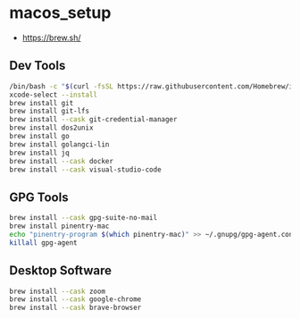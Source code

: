 # macos_setup
- https://brew.sh/
## Dev Tools
```bash
/bin/bash -c "$(curl -fsSL https://raw.githubusercontent.com/Homebrew/install/HEAD/install.sh)"
xcode-select --install
brew install git
brew install git-lfs
brew install --cask git-credential-manager
brew install dos2unix
brew install go
brew install golangci-lin
brew install jq
brew install --cask docker
brew install --cask visual-studio-code
```
## GPG Tools
```bash
brew install --cask gpg-suite-no-mail
brew install pinentry-mac
echo "pinentry-program $(which pinentry-mac)" >> ~/.gnupg/gpg-agent.conf
killall gpg-agent
```
## Desktop Software
```bash
brew install --cask zoom
brew install --cask google-chrome
brew install --cask brave-browser
```
